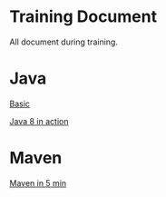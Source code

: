 # Training Document
All document during training.

# Java
[Basic](https://beginnersbook.com/java-tutorial-for-beginners-with-examples/)

[Java 8 in action](https://drive.google.com/file/d/0B3m2BAMbT3C-UDVkUTQzT1hsRFk/view?usp=sharing)

# Maven
[Maven in 5 min](https://maven.apache.org/guides/getting-started/maven-in-five-minutes.html)
